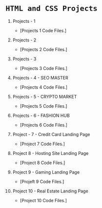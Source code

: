 # `HTML and CSS Projects`

1. Projects - 1

    - [Projects 1 Code Files.]
2. Projects - 2

    - [Projects 2 Code Files.]
3. Projects - 3

    - [Projects 3 Code Files.]
4. Projects - 4 - SEO MASTER

    - [Projects 4 Code Files.]
5. Projects - 5 - CRYPTO MARKET

    - [Projects 5 Code Files.]
6. Projects - 6 - FASHION HUB

    - [Projects 6 Code Files.]
 7. Project - 7 - Credit Card Landing Page
 
    - [Project 7 Code Files.]
 8. Project 8 - Hosting Site Landing Page
 
    - [Project 8 Code Files.]
 9. Project 9 - Gaming Landing Page
 
    - [Projeft 9 Code Files.]
10. Project 10 - Real Estate Landing Page

    - [Project 10 Code Files.]





